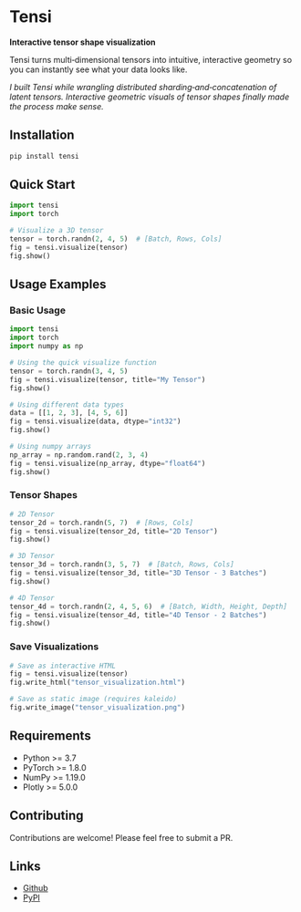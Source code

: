 # Tensi

**Interactive tensor shape visualization**

Tensi turns multi‑dimensional tensors into intuitive, interactive geometry so you can instantly see what your data looks like.

*I built Tensi while wrangling distributed sharding‑and‑concatenation of latent tensors. Interactive geometric visuals of tensor shapes finally made the process make sense.*

## Installation

```bash
pip install tensi
```



## Quick Start

```python
import tensi
import torch

# Visualize a 3D tensor
tensor = torch.randn(2, 4, 5)  # [Batch, Rows, Cols]
fig = tensi.visualize(tensor)
fig.show()
```

## Usage Examples

### Basic Usage

```python
import tensi
import torch
import numpy as np

# Using the quick visualize function
tensor = torch.randn(3, 4, 5)
fig = tensi.visualize(tensor, title="My Tensor")
fig.show()

# Using different data types
data = [[1, 2, 3], [4, 5, 6]]
fig = tensi.visualize(data, dtype="int32")
fig.show()

# Using numpy arrays
np_array = np.random.rand(2, 3, 4)
fig = tensi.visualize(np_array, dtype="float64")
fig.show()
```



### Tensor Shapes

```python
# 2D Tensor
tensor_2d = torch.randn(5, 7)  # [Rows, Cols]
fig = tensi.visualize(tensor_2d, title="2D Tensor")
fig.show()

# 3D Tensor
tensor_3d = torch.randn(3, 5, 7)  # [Batch, Rows, Cols]
fig = tensi.visualize(tensor_3d, title="3D Tensor - 3 Batches")
fig.show()

# 4D Tensor
tensor_4d = torch.randn(2, 4, 5, 6)  # [Batch, Width, Height, Depth]
fig = tensi.visualize(tensor_4d, title="4D Tensor - 2 Batches")
fig.show()
```

### Save Visualizations

```python
# Save as interactive HTML
fig = tensi.visualize(tensor)
fig.write_html("tensor_visualization.html")

# Save as static image (requires kaleido)
fig.write_image("tensor_visualization.png")
```

## Requirements

- Python >= 3.7
- PyTorch >= 1.8.0
- NumPy >= 1.19.0
- Plotly >= 5.0.0


## Contributing

Contributions are welcome! Please feel free to submit a PR.

## Links

- [Github](https://github.com/DorsaRoh/tensi)
- [PyPI](https://pypi.org/project/tensi/)